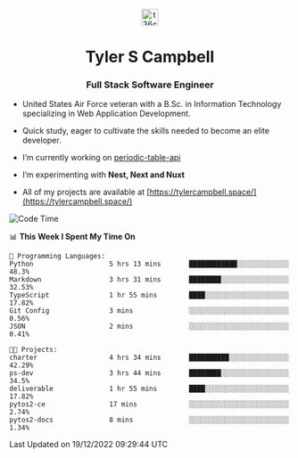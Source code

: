 <p align="center">
<a href="https://www.linkedin.com/in/t36campbell" target="blank"><img align="center" src="https://ik.imagekit.io/t36campbell/Portfolio/linkedin.png.original_m8bbGgPh6.png" alt="t36campbell" height="30" width="30" /></a>
</p>
<h1 align="center">Tyler S Campbell</h1>
<h3 align="center">Full Stack Software Engineer</h3>

* United States Air Force veteran with a B.Sc. in Information Technology specializing in Web Application Development. 

* Quick study, eager to cultivate the skills needed to become an elite developer.

* I’m currently working on [periodic-table-api](https://github.com/t36campbell/periodic-table-api)

* I’m experimenting with **Nest, Next and Nuxt**

* All of my projects are available at [https://tylercampbell.space/](https://tylercampbell.space/)

<!--START_SECTION:waka-->
![Code Time](http://img.shields.io/badge/Code%20Time-2%2C050%20hrs%2051%20mins-blue)

📊 **This Week I Spent My Time On** 

```text
💬 Programming Languages: 
Python                   5 hrs 13 mins       ████████████░░░░░░░░░░░░░   48.3% 
Markdown                 3 hrs 31 mins       ████████░░░░░░░░░░░░░░░░░   32.53% 
TypeScript               1 hr 55 mins        ████░░░░░░░░░░░░░░░░░░░░░   17.82% 
Git Config               3 mins              ░░░░░░░░░░░░░░░░░░░░░░░░░   0.56% 
JSON                     2 mins              ░░░░░░░░░░░░░░░░░░░░░░░░░   0.41%

🐱‍💻 Projects: 
charter                  4 hrs 34 mins       ██████████░░░░░░░░░░░░░░░   42.29% 
ps-dev                   3 hrs 44 mins       ████████░░░░░░░░░░░░░░░░░   34.5% 
deliverable              1 hr 55 mins        ████░░░░░░░░░░░░░░░░░░░░░   17.82% 
pytos2-ce                17 mins             ░░░░░░░░░░░░░░░░░░░░░░░░░   2.74% 
pytos2-docs              8 mins              ░░░░░░░░░░░░░░░░░░░░░░░░░   1.34%

```


 Last Updated on 19/12/2022 09:29:44 UTC
<!--END_SECTION:waka-->
